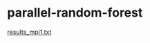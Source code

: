 # parallel-random-forest
[results_mpi1.txt](https://github.com/user-attachments/files/20704665/results_mpi1.txt)
